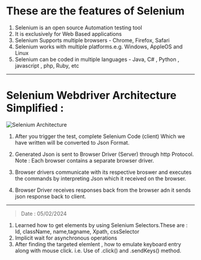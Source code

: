 # These are the features of Selenium

1. Selenium is an open source Automation testing tool
2. It is exclusively for Web Based applications
3. Selenium Supports multiple browsers -
   Chrome, Firefox, Safari
4. Selenium works with multiple platforms.e.g. Windows, AppleOS and Linux
5. Selenium can be coded in multiple languages -
   Java, C# , Python , javascript , php, Ruby, etc

---

# Selenium Webdriver Architecture Simplified :

![Selenium Architecture](https://github-production-user-asset-6210df.s3.amazonaws.com/76866991/301434838-30d21065-a89c-44e6-bdbd-f8448746b994.png?X-Amz-Algorithm=AWS4-HMAC-SHA256&X-Amz-Credential=AKIAVCODYLSA53PQK4ZA%2F20240201%2Fus-east-1%2Fs3%2Faws4_request&X-Amz-Date=20240201T082533Z&X-Amz-Expires=300&X-Amz-Signature=1a7cba99553896dffebd80fcfd4e471e85c4e8c26eb7a57e71926f153d640706&X-Amz-SignedHeaders=host&actor_id=76866991&key_id=0&repo_id=747507811)

1. After you trigger the test, complete Selenium Code (client) Which we have written will be converted to Json Format.

2. Generated Json is sent to Browser Driver (Server) through http Protocol. Note : Each browser contains a separate browser driver.

3. Browser drivers communicate with its respective broswer and executes the commands by interpreting Json which it received on the browser.

4. Browser Driver receives responses back from the browser adn it sends json response back to client.

---

> Date : 05/02/2024

1. Learned how to get elements by using Selenium Selectors.These are :
   Id, className, name,tagname, Xpath, cssSelector
2. Implicit wait for asynchronous operations
3. After finding the targeted elemlent , how to emulate keyboard entry along with mouse click. i.e. Use of .click() and .sendKeys() method.
